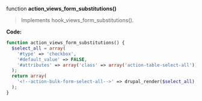 function **action_views_form_substitutions()**

> Implements hook_views_form_substitutions().

**Code:**
```php
function action_views_form_substitutions() {
  $select_all = array(
    '#type' => 'checkbox',
    '#default_value' => FALSE,
    '#attributes' => array('class' => array('action-table-select-all')),
  );
  return array(
    '<!--action-bulk-form-select-all-->' => drupal_render($select_all),
  );
}
```
